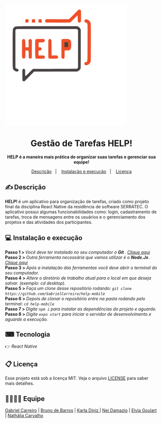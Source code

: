 <img src="./assets/logo.png" width="400">


<h1 align="center">Gestão de Tarefas HELP!</h1>
 <p align="center"> <strong> HELP é a maneira mais prática de organizar suas tarefas e gerenciar sua equipe!</strong></p>

<p align="center">
  <a href="#-descrição">Descrição</a>&nbsp;&nbsp;&nbsp;|&nbsp;&nbsp;&nbsp;
  <a href="#-instalação-e-execução">Instalação e execução</a>&nbsp;&nbsp;&nbsp;|&nbsp;&nbsp;&nbsp;
  <a href="#memo-licença">Licença</a>
</p>

## ✍ Descrição

<strong> HELP! </strong> é um aplicativo para organização de tarefas, criado como projeto final da disciplina React Native da residência de software SERRATEC. O aplicativo possui algumas funcionabilidades como: login, cadastramento de tarefas, troca de mensagens entre os usuários e o gerenciamento dos projetos e das atividades dos participantes. 


 ## 💻 Instalação e execução
 
<strong> Passo 1 > </strong> <i> Você deve ter instalado no seu computador o <strong> Git  </strong>. <a href="https://git-scm.com/"> Clique aqui </a></i><br>
<strong> Passo 2 > </strong> <i> Outra ferramenta necessária que vamos utilizar é o <strong> Node.Js </strong>. <a href="https://nodejs.org/en/"> Clique aqui </a></i><br>
<strong> Passo 3 > </strong> <i> Após a instalação das ferramentas você deve abrir o terminal do seu computador. </i><br>
<strong> Passo 4 > </strong> <i> Altere o diretório de trabalho atual para o local em que deseja salvar. (exemplo: cd desktop). </i><br>
<strong> Passo 5 > </strong> <i> Faça um clone desse repositório rodando: `git clone https://github.com/GabrielCarreiro/help-mobile` </i><br>
<strong> Passo 6 > </strong> <i> Depois de clonar o repositório entre na pasta rodando pelo terminal: `cd help-mobile` </i><br>
<strong> Passo 7 > </strong> <i> Digite `npm i` para instalar as dependências do projeto e aguarde. </i><br>
<strong> Passo 8 > </strong> <i> Digite `expo start` para iniciar o servidor de desenvolvimento e aguarde a execução.</i><br>

## ⌨ Tecnologia 

👉<i> React Native </i><br/>

## 📋 Licença

Esse projeto está sob a licença MIT. Veja o arquivo [LICENSE](LICENSE.md) para saber mais detalhes.

## 👩‍💻👨‍💻 Equipe

<a href="https://github.com/GabrielCarreiro">Gabriel Carreiro</a> |
<a href="https://github.com/brunoBarGon"> Bruno de Barros</a> |
<a href="https://github.com/KARLA-DINIZ"> Karla Diniz </a> |
<a href="https://github.com/Neidamazio">Nei Damazio</a> |
<a href="https://github.com/elviamasiero"> Elvia Goulart </a> |
<a href="https://github.com/nath-cj"> Nathália Carvalho </a> 
